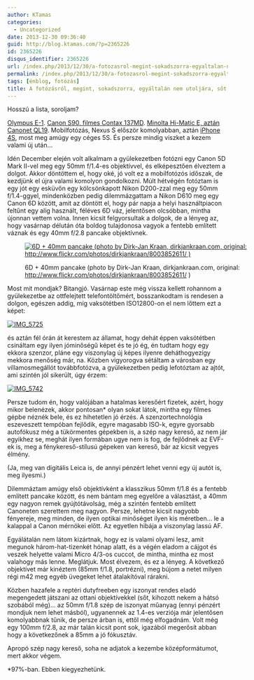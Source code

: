 ```yaml
---
author: KTamas
categories:
  - Uncategorized
date: 2013-12-30 09:36:40
guid: http://blog.ktamas.com/?p=2365226
id: 2365226
disqus_identifier: 2365226
url: /index.php/2013/12/30/a-fotozasrol-megint-sokadszorra-egyaltalan-nem-utoljara-sot-6d/
permalink: /index.php/2013/12/30/a-fotozasrol-megint-sokadszorra-egyaltalan-nem-utoljara-sot-6d/
tags: [énblog, fotózás]
title: A fotózásról, megint, sokadszorra, egyáltalán nem utoljára, sőt (6D)
---
```


Hosszú a lista, soroljam?

[Olympus E-1](http://blog.ktamas.com/index.php/2009/01/06/az_fotozasrul_avagy_fotozni_jo/ "Az fotózásrul, avagy fotózni jó").  [Canon S90, filmes Contax 137MD](http://blog.ktamas.com/index.php/2010/09/21/ki_gondolta_volna_9/ "Ki gondolta volna"). [Minolta Hi-Matic E, aztán Canonet QL19](http://blog.ktamas.com/index.php/2012/01/23/canonet-ql19/). Mobilfotózás, Nexus S először komolyabban, aztán [iPhone 4S](http://blog.ktamas.com/index.php/2013/03/27/az-fotozasrul/), most meg amúgy egy céges 5S. És persze mindig viszket a kezem valami új után&#8230;

Idén December elején volt alkalmam a gyülekezetben fotózni egy Canon 5D Mark II-vel meg egy 50mm f/1.4-es objektívvel, és elképesztően élveztem a dolgot. Akkor döntöttem el, hogy oké, jó volt ez a mobilfotózós időszak, de kezdjünk el újra valami komolyon gondolkozni. Múlt hétvégén fotóztam is egy jót egy esküvőn egy kölcsönkapott Nikon D200-zzal meg egy 50mm f/1.4-ggyel, mindenközben pedig dilemmázgattam a Nikon D610 meg egy Canon 6D között, amit az döntött el, hogy pár napja a helyi használtpiacon feltűnt egy alig használt, féléves 6D váz, jelentősen olcsóbban, mintha újonnan vettem volna. Innen kicsit felgyorsultak a dolgok, de a lényeg az, hogy vasárnap délután óta boldog tulajdonosa vagyok a fentebb említett váznak és egy 40mm f/2.8 pancake objektívnek.<figure id="attachment_2365234" style="width: 640px" class="wp-caption aligncenter">

[<img src="/wp-content/uploads/2013/12/6d640.jpg" alt="6D + 40mm pancake (photo by Dirk-Jan Kraan, dirkjankraan.com, original: http://www.flickr.com/photos/dirkjankraan/8003852611/ )" width="640" height="427" class="size-full wp-image-2365234" srcset="/wp-content/uploads/2013/12/6d640.jpg 640w, /wp-content/uploads/2013/12/6d640-300x200.jpg 300w, /wp-content/uploads/2013/12/6d640-624x416.jpg 624w" sizes="(max-width: 640px) 100vw, 640px" />](/wp-content/uploads/2013/12/6d640.jpg)<figcaption class="wp-caption-text">6D + 40mm pancake (photo by Dirk-Jan Kraan, dirkjankraan.com, original: http://www.flickr.com/photos/dirkjankraan/8003852611/ )</figcaption></figure> 

Most mit mondjak? Bitangjó. Vasárnap este még vissza kellett rohannom a gyülekezetbe az ottfelejtett telefontöltőmért, bosszankodtam is rendesen a dolgon, egészen addig, míg vaksötétben ISO12800-on el nem lőttem ezt a képet:

<a data-flickr-embed="true"  href="https://www.flickr.com/photos/tamaskadar/11553165233/in/set-72157639018972506/" title="IMG_5725"><img src="https://farm6.staticflickr.com/5516/11553165233_b6071599e7_z.jpg" width="640" height="334" alt="IMG_5725"></a><script async src="//embedr.flickr.com/assets/client-code.js" charset="utf-8"></script>

és aztán fél órán át kerestem az államat, hogy dehát éppen vaksötétben csináltam egy ilyen jóminőségű képet és te jó ég, én tudtam hogy egy ekkora szenzor, pláne egy viszonylag új képes ilyenre deháthogyezígy mekkora menőség már, na. Közben vigyorogva sétáltam a városban egy villamosmegállót továbbfotózva, a gyülekezetben pedig lefotóztam az ajtót, ami szintén jól sikerült, úgy érzem:

<a data-flickr-embed="true"  href="https://www.flickr.com/photos/tamaskadar/11553310343/in/set-72157639018972506/" title="IMG_5742"><img src="https://farm4.staticflickr.com/3831/11553310343_13c1d55bfd_z.jpg" width="412" height="640" alt="IMG_5742"></a><script async src="//embedr.flickr.com/assets/client-code.js" charset="utf-8"></script>

Persze tudom én, hogy valójában a hatalmas keresőért fizetek, azért, hogy mikor belenézek, akkor pontosan* olyan sokat látok, mintha egy filmes gépbe néznék bele, és ez hihetetlen jó érzés. A szenzortechnológia eszeveszett tempóban fejlődik, egyre magasabb ISO-k, egyre gyorsabb autofókusz még a tükörmentes gépekben is, a szép nagy kereső, az nem jár egyikhez se, meghát ilyen formában ugye nem is fog, de fejlődnek az EVF-ek is, meg a fénykereső-stílusú gépeken van kereső, bár az kicsit vegyes élmény.

(Ja, meg van digitális Leica is, de annyi pénzért lehet venni egy új autót is, meg ilyesmi.)

Dilemmáztam amúgy első objektívként a klasszikus 50mm f/1.8 és a fentebb említett pancake között, és nem bántam meg egyelőre a választást, a 40mm egy nagyon remek gyújtótávolság, még a szintén fentebb említett Canoneten szerettem meg nagyon. Persze, lehetne kicsit nagyobb fényereje, meg minden, de ilyen optikai minőséget ilyen kis méretben&#8230; le a kalappal a Canon mérnökei előtt. Az egyetlen hibája a viszonylag lassú AF.

Egyálátalán nem látom kizártnak, hogy ez is valami olyami lesz, amit megunok három-hat-tizenkét hónap alatt, és a végén eladom a cájgot és veszek helyette valami Micro 4/3-os cuccot, de mintha, mintha ez most valahogy más lenne. Meglátjuk. Most élvezem, és ez a lényeg. A következő objektívet már kinéztem (85mm f/1.8, portrézni), meg bújom a netet milyen régi m42 meg egyéb üvegeket lehet átalakítóval rárakni.

Közben hazafele a reptéri dutyfreeben egy iszonyat rendes eladó megengedett játszani az ottani objektívekkel (sőt, kihozott nekem a hátsó szobából még)&#8230; az 50mm f/1.8 szép de iszonyat műanyag (ennyi pénzért mondjuk nem lehet másból), ugyanennek az 1.4-es verziója már jelentősen komolyabbnak tűnik, de persze árban is, ettől még elfogadnám. Volt még egy 100mm f/2.8, az már talán kicsit pont sok, igazából megerősít abban hogy a következőnek a 85mm a jó fókusztáv.

Apropó szép nagy kereső, soha ne adjatok a kezembe középformátumot, mert akkor végem.

*97%-ban. Ebben kiegyezhetünk.
